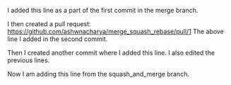 I added this line as a part of the first commit in the  merge branch.

I then created a pull request:
https://github.com/ashwnacharya/merge_squash_rebase/pull/1
The above line I added in the second commit.

Then I created another commit where I added this line. I also edited the previous lines.

Now I am adding this line from the squash_and_merge branch.

